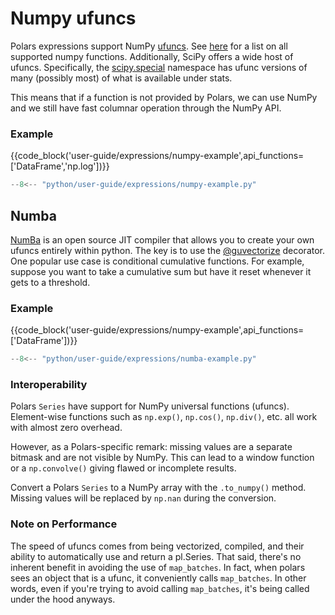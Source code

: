 # Numpy ufuncs

Polars expressions support NumPy [ufuncs](https://numpy.org/doc/stable/reference/ufuncs.html). See [here](https://numpy.org/doc/stable/reference/ufuncs.html#available-ufuncs)
for a list on all supported numpy functions. Additionally, SciPy offers a wide host of ufuncs. Specifically, the [scipy.special](https://docs.scipy.org/doc/scipy/reference/special.html#module-scipy.special) namespace has ufunc versions of many (possibly most) of what is available under stats. 

This means that if a function is not provided by Polars, we can use NumPy and we still have fast columnar operation through the NumPy API.

### Example

{{code_block('user-guide/expressions/numpy-example',api_functions=['DataFrame','np.log'])}}

```python exec="on" result="text" session="user-guide/numpy"
--8<-- "python/user-guide/expressions/numpy-example.py"
```

## Numba

[NumBa](https://numba.pydata.org/) is an open source JIT compiler that allows you to create your own ufuncs entirely within python. The key is to use the [@guvectorize](https://numba.readthedocs.io/en/stable/user/vectorize.html#the-guvectorize-decorator) decorator. One popular use case is conditional cumulative functions. For example, suppose you want to take a cumulative sum but have it reset whenever it gets to a threshold.

### Example

{{code_block('user-guide/expressions/numpy-example',api_functions=['DataFrame'])}}

```python exec="on" result="text" session="user-guide/numpy"
--8<-- "python/user-guide/expressions/numba-example.py"
```

### Interoperability

Polars `Series` have support for NumPy universal functions (ufuncs). Element-wise functions such as `np.exp()`, `np.cos()`, `np.div()`, etc. all work with almost zero overhead.

However, as a Polars-specific remark: missing values are a separate bitmask and are not visible by NumPy. This can lead to a window function or a `np.convolve()` giving flawed or incomplete results.

Convert a Polars `Series` to a NumPy array with the `.to_numpy()` method. Missing values will be replaced by `np.nan` during the conversion.

### Note on Performance

The speed of ufuncs comes from being vectorized, compiled, and their ability to automatically use and return a pl.Series. That said, there's no inherent benefit in avoiding the use of `map_batches`. In fact, when polars sees an object that is a ufunc, it conveniently calls `map_batches`. In other words, even if you're trying to avoid calling `map_batches`, it's being called under the hood anyways.